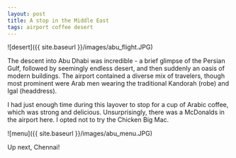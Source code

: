 ```yaml
---
layout: post
title: A stop in the Middle East
tags: airport coffee desert
---
```


![desert]({{ site.baseurl }}/images/abu_flight.JPG)

The descent into Abu Dhabi was incredible - a brief glimpse of the Persian Gulf, followed by seemingly endless desert, and then suddenly an oasis of modern buildings. The airport contained a diverse mix of travelers, though most prominent were Arab men wearing the traditional Kandorah (robe) and Igal (headdress).

I had just enough time during this layover to stop for a cup of Arabic coffee, which was strong and delicious. Unsurprisingly, there was a McDonalds in the airport here. I opted not to try the Chicken Big Mac.

![menu]({{ site.baseurl }}/images/abu_menu.JPG)

Up next, Chennai!